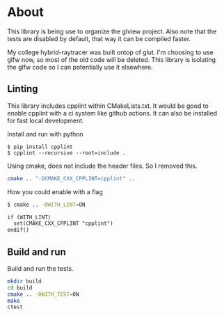 # About

This library is being use to organize the glview project. Also note that the tests are disabled by default, that way it can be compiled faster.

My college hybrid-raytracer was built ontop of glut. I'm choosing to use glfw now, so most of the old code will be deleted. This library is isolating the glfw code so I can potentially use it elsewhere.

## Linting

This library includes cpplint within CMakeLists.txt. It would be good to enable cpplint with a ci system like github actions. It can also be installed for fast local development.

Install and run with python
```
$ pip install cpplint
$ cpplint --recursive --root=include .
```

Using cmake, does not include the header files. So I removed this.
``` bash
cmake .. "-DCMAKE_CXX_CPPLINT=cpplint" ..
```

How you could enable with a flag
``` bash
$ cmake .. -DWITH_LINT=ON
```
``` CMakeLists.txt 
if (WITH_LINT)
  set(CMAKE_CXX_CPPLINT "cpplint")
endif()
```

## Build and run

Build and run the tests.
``` sh
mkdir build
cd build
cmake .. -DWITH_TEST=ON
make
ctest
```
